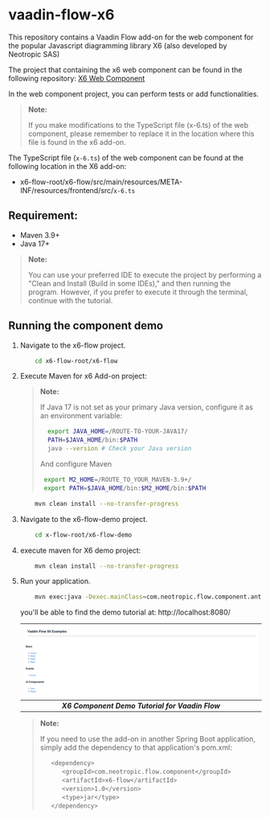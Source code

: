 # vaadin-flow-x6
This repository contains a Vaadin Flow add-on for the web component for the popular Javascript diagramming library X6 (also developed by Neotropic SAS)

The project that containing the x6 web component can be found in the following repository: [X6 Web Component](https://github.com/NeotropicSAS/webcomponent-x6)

In the web component project, you can perform tests or add functionalities.

> **Note:**
> 
> If you make modifications to the TypeScript file (x-6.ts) of the web component, please remember to replace it in the location where this file is found in the x6 add-on.
>

The TypeScript file (`x-6.ts`) of the web component can be found at the following location in the X6 add-on:

- x6-flow-root/x6-flow/src/main/resources/META-INF/resources/frontend/src/`x-6.ts`

## Requirement:
- Maven 3.9+
- Java 17+

> **Note:**
> 
>You can use your preferred IDE to execute the project by performing a "Clean and Install (Build in some IDEs)," and then running the program. However, if you prefer to execute it through the terminal, continue with the tutorial.
>

  
## Running the component demo

1. Navigate to the x6-flow project.
   
    ```bash
        cd x6-flow-root/x6-flow
    ```

2. Execute Maven for x6 Add-on project:
   
    > **Note:**
    >
    >If Java 17 is not set as your primary Java version, configure it as an environment variable:
    >
    > ```bash
    >   export JAVA_HOME=/ROUTE-TO-YOUR-JAVA17/
    >   PATH=$JAVA_HOME/bin:$PATH
    >   java --version # Check your Java version
    >```
    > And configure Maven
    >
    > ```bash
    >  export M2_HOME=/ROUTE_TO_YOUR_MAVEN-3.9+/
    >  export PATH=$JAVA_HOME/bin:$M2_HOME/bin:$PATH
    > ```

    ```bash
        mvn clean install --no-transfer-progress
    ```

3. Navigate to the x6-flow-demo project.
   
    ```bash
        cd x-flow-root/x6-flow-demo
    ```

4. execute maven for X6 demo project:
   
    ```bash
        mvn clean install --no-transfer-progress
    ```

5. Run your application.

    ```bash
        mvn exec:java -Dexec.mainClass=com.neotropic.flow.component.antvx6.demo.Application
    ```
   
    you'll be able to find the demo tutorial at: http://localhost:8080/

    |![Tutorial](tutorial.png) |
    |:--:|
    | ***X6 Component Demo Tutorial for Vaadin Flow*** |


    > **Note:**
    >
    > If you need to use the add-on in another Spring Boot application, simply add the dependency to that application's pom.xml:
    >
    > ```bash
    >    <dependency>
    >       <groupId>com.neotropic.flow.component</groupId>
    >       <artifactId>x6-flow</artifactId>
    >       <version>1.0</version>
    >       <type>jar</type>
    >    </dependency>
    >```
    >
